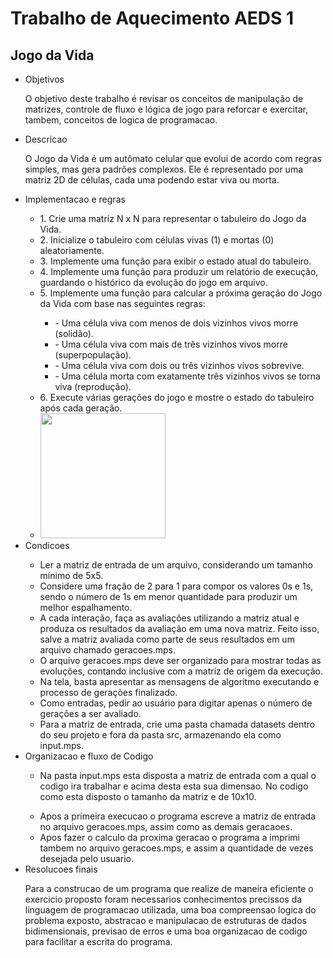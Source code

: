 <h1>Trabalho de Aquecimento AEDS 1</h1>
<h2>Jogo da Vida</h2>
<ul>
  <li >Objetivos</li>
  <p>O objetivo deste trabalho é revisar os conceitos de manipulação de matrizes, controle
   de fluxo e lógica de jogo para reforcar e exercitar, tambem, conceitos de logica de programacao.</p>
  <li>Descricao</li>
  <p>O Jogo da Vida é um autômato celular que evolui de acordo com regras simples, mas
gera padrões complexos. Ele é representado por uma matriz 2D de células, cada uma
podendo estar viva ou morta.</p>
  <li>Implementacao e regras</li>
   <ul>
     <li>1. Crie uma matriz N x N para representar o tabuleiro do Jogo da Vida.</li>
     <li>2. Inicialize o tabuleiro com células vivas (1) e mortas (0) aleatoriamente.</li>
     <li>3. Implemente uma função para exibir o estado atual do tabuleiro.</li>
     <li>4. Implemente uma função para produzir um relatório de execução, guardando o
histórico da evolução do jogo em arquivo.</li>
     <li>5. Implemente uma função para calcular a próxima geração do Jogo da Vida com base
nas seguintes regras:</li>
     <ul>
       <li>- Uma célula viva com menos de dois vizinhos vivos morre (solidão).</li>
        <li>- Uma célula viva com mais de três vizinhos vivos morre (superpopulação).</li>
        <li>- Uma célula viva com dois ou três vizinhos vivos sobrevive.</li>
        <li>- Uma célula morta com exatamente três vizinhos vivos se torna viva (reprodução).</li>
     </ul>
     <li>6. Execute várias gerações do jogo e mostre o estado do tabuleiro após cada geração.</li>
     <li><img style="height:200px" src="https://github.com/joaopaulocunhafaria/Faculdade/assets/138056835/78afcedc-c5ca-4b7b-82e8-dc6739d56029"> 
</li>
   </ul>
  <li>Condicoes</li>
  <ul>
    <li> Ler a matriz de entrada de um arquivo, considerando um tamanho mínimo de
5x5.</li>
    <li> Considere uma fração de 2 para 1 para compor os valores 0s e 1s, sendo o
número de 1s em menor quantidade para produzir um melhor espalhamento.</li>
    <li>  A cada interação, faça as avaliações utilizando a matriz atual e produza os
resultados da avaliação em uma nova matriz. Feito isso, salve a matriz avaliada
como parte de seus resultados em um arquivo chamado geracoes.mps.</li>
    <li>O arquivo geracoes.mps deve ser organizado para mostrar todas as evoluções,
contando inclusive com a matriz de origem da execução.</li>
    <li>Na tela, basta apresentar as mensagens de algoritmo executando e processo
de gerações finalizado.</li>
    <li>Como entradas, pedir ao usuário para digitar apenas o número de gerações a
ser avaliado.</li>
    <li>Para a matriz de entrada, crie uma pasta chamada datasets dentro do seu projeto
e fora da pasta src, armazenando ela como input.mps.</li>
   
    
  </ul>
   <li>Organizacao e fluxo de Codigo</li>
   <ul>
     <li> <p>Na pasta input.mps esta disposta a matriz de entrada com a qual o codigo ira trabalhar e acima desta esta sua dimensao. No codigo como esta disposto o tamanho da matriz e de 10x10. </p></li>
     <li>Apos a primeira execucao o programa escreve a matriz de entrada no arquivo geracoes.mps, assim como as demais geracaoes.</li>
     <li>Apos fazer o calculo da proxima geracao o programa a imprimi tambem no arquivo geracoes.mps, e assim a quantidade de vezes desejada pelo usuario.</li>
   </ul>

   <li>Resolucoes finais</li>
   <p>Para a construcao de um programa que realize de maneira eficiente o exercicio proposto foram necessarios conhecimentos precissos da linguagem de programacao utilizada, uma boa compreensao logica do problema exposto, abstracao e manipulacao de estruturas de dados bidimensionais, previsao de erros  e uma boa organizacao de codigo para facilitar a escrita do programa.</p>
</ul>
